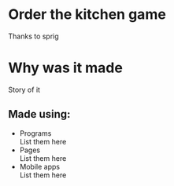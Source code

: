 # Order the kitchen game

Thanks to sprig

# Why was it made

Story of it

## Made using:

- Programs  
List them here
- Pages  
List them here
- Mobile apps  
List them here